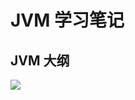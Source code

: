 # JVM 学习笔记

## JVM 大纲

![](https://varg-my-images.oss-cn-beijing.aliyuncs.com/img/20220427132142.png)
